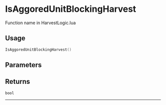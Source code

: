 # IsAggoredUnitBlockingHarvest
Function name in HarvestLogic.lua
## Usage
```lua
IsAggoredUnitBlockingHarvest()
```
## Parameters

## Returns
`bool`

---